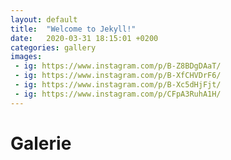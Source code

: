 ```yaml
---
layout: default
title:  "Welcome to Jekyll!"
date:   2020-03-31 18:15:01 +0200
categories: gallery
images:
 - ig: https://www.instagram.com/p/B-Z8BDgDAaT/
 - ig: https://www.instagram.com/p/B-XfCHVDrF6/
 - ig: https://www.instagram.com/p/B-Xc5dHjFjt/
 - ig: https://www.instagram.com/p/CFpA3RuhA1H/
---
```

# Galerie
